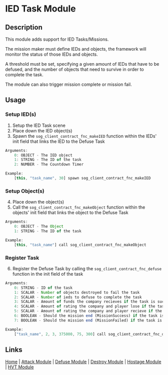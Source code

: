 # IED Task Module

## Description
This module adds support for IED Tasks/Missions.

The mission maker must define IEDs and objects, the framework will monitor the status of those IEDs and objects.

A threshold must be set, specifying a given amount of IEDs that have to be defused, and the number of objects that need to survive in order to complete the task.

The module can also trigger mission complete or mission fail.

## Usage
### Setup IED(s)
1. Setup the IED Task scene
2. Place down the IED object(s)
3. Spawn the `sog_client_contract_fnc_makeIED` function within the IEDs' init field that links the IED to the Defuse Task

```js
Arguments:
	0: OBJECT - The IED object
	1: STRING - The ID of the task
	2: NUMBER - The Countdown Timer

Example:
	[this, "task_name", 30] spawn sog_client_contract_fnc_makeIED
```

### Setup Object(s)
4. Place down the object(s)
5. Call the `sog_client_contract_fnc_makeObject` function within the objects' init field that links the object to the Defuse Task

```js
Arguments:
	0: OBJECT - The Object
	1: STRING - The ID of the task

Example:
	[this, "task_name"] call sog_client_contract_fnc_makeObject
```

### Register Task
6. Register the Defuse Task by calling the `sog_client_contract_fnc_defuse` function in the init field of the task

```js
Arguments:
	0: STRING - ID of the task
	1: SCALAR - Number of objects destroyed to fail the task
	2: SCALAR - Number of ieds to defuse to complete the task
	3: SCALAR - Amount of funds the company recieves if the task is successful
	4: SCALAR - Amount of rating the company and player lose if the task is failed
	5: SCALAR - Amount of rating the company and player recieve if the task is successful
	6: BOOLEAN - Should the mission end (MissionSuccess) if the task is successful (Optional, default: false)
	7: BOOLEAN - Should the mission end (MissionFailed) if the task is failed (Optional, default: false)

Example:
	["task_name", 2, 3, 375000, 75, 300] call sog_client_contract_fnc_defuse
```

## Links
[Home](framework/index) |
[Attack Module](framework/attack) |
[Defuse Module](framework/defuse) |
[Destroy Module](framework/destroy) |
[Hostage Module](framework/hostage) |
[HVT Module](framework/hvt)